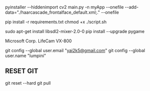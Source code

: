 pyinstaller --hiddenimport cv2 main.py -n myApp --onefile --add-data="./haarcascade_frontalface_default.xml;." --onefile


pip install -r requirements.txt
chmod +x ./script.sh


sudo apt-get install libsdl2-mixer-2.0-0
pip install --upgrade pygame


Microsoft Corp. LifeCam VX-800


git config --global user.email "yai2k5@gmail.com"
git config --global user.name "lumpini"



## RESET GIT ##
git reset --hard
git pull